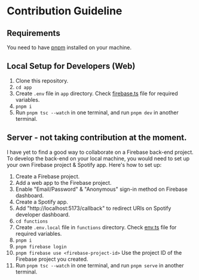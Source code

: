 # Contribution Guideline

## Requirements

You need to have [pnpm](https://pnpm.io/) installed on your machine.

## Local Setup for Developers (Web)

1. Clone this repository.
1. `cd app`
1. Create `.env` file in `app` directory. Check [firebase.ts](./app/src/firebase.ts) file for required variables.
1. `pnpm i`
1. Run `pnpm tsc --watch` in one terminal, and run `pnpm dev` in another terminal.

## Server - not taking contribution at the moment.

I have yet to find a good way to collaborate on a Firebase back-end project.
To develop the back-end on your local machine, you would need to set up your own Firebase project & Spotify app.
Here's how to set up:

1. Create a Firebase project.
1. Add a web app to the Firebase project.
1. Enable "Email/Password" & "Anonymous" sign-in method on Firebase dashboard.
1. Create a Spotify app.
1. Add "http://localhost:5173/callback" to redirect URIs on Spotify developer dashboard.
1. `cd functions`
1. Create `.env.local` file in `functions` directory. Check [env.ts](./functions/src/env.ts) file for required variables.
1. `pnpm i`
1. `pnpm firebase login`
1. `pnpm firebase use <firebase-project-id>` Use the project ID of the Firebase project you created.
1. Run `pnpm tsc --watch` in one terminal, and run `pnpm serve` in another terminal.
